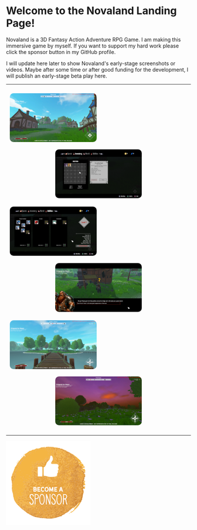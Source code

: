 # Welcome to the Novaland Landing Page!
<p>Novaland is a 3D Fantasy Action Adventure RPG Game. I am making this immersive game by myself. If you want to support my hard work please click the sponsor button in my GitHub profile.</p>
<p>I will update here later to show Novaland's early-stage screenshots or videos. Maybe after some time or after good funding for the development, I will publish an early-stage beta play here.</p>
<hr/>
<div align="center">
  <img src="https://raw.githubusercontent.com/canci/NovalandLanding/main/files/1.png?raw=true" width="47%" style="border-radius:10px; margin:10px;" align="left"/>
  <img src="https://raw.githubusercontent.com/canci/NovalandLanding/main/files/2.png?raw=true" width="47%" style="border-radius:10px; margin:10px;"/>
  
  <img src="https://raw.githubusercontent.com/canci/NovalandLanding/main/files/3.png?raw=true" width="47%" style="border-radius:10px; margin:10px;" align="left"/>
  <img src="https://raw.githubusercontent.com/canci/NovalandLanding/main/files/4.png?raw=true" width="47%" style="border-radius:10px; margin:10px;"/>
  
  <img src="https://raw.githubusercontent.com/canci/NovalandLanding/main/files/5.png?raw=true" width="47%" style="border-radius:10px; margin:10px;" align="left"/>
  <img src="https://raw.githubusercontent.com/canci/NovalandLanding/main/files/6.png?raw=true" width="47%" style="border-radius:10px; margin:10px;"/>
</div>
<hr/>
<div align="center>
  <p align="center">
    <a href="https://github.com/sponsors/canci"><img src="https://raw.githubusercontent.com/canci/NovalandLanding/main/files/sponsor.png?raw=true"/></a>
  </p>
</p>
